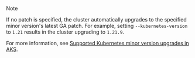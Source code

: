 > [!NOTE]
>
> If no patch is specified, the cluster automatically upgrades to the specified minor version's latest GA patch. For example, setting `--kubernetes-version` to `1.21` results in the cluster upgrading to `1.21.9`.
>
> For more information, see [Supported Kubernetes minor version upgrades in AKS](./supported-kubernetes-versions.md#alias-minor-version).
